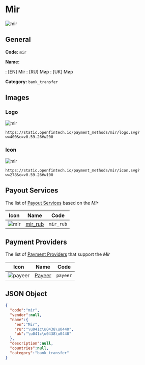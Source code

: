 
# Mir 
![mir](https://static.openfintech.io/payment_methods/mir/logo.svg?w=400&c=v0.59.26#w200)  

## General 
**Code:** `mir` 
 
**Name:** 
 
:	[EN] Mir 
:	[RU] Мир 
:	[UK] Мир 
 
**Category:** `bank_transfer` 
 

## Images 

### Logo 
![mir](https://static.openfintech.io/payment_methods/mir/logo.svg?w=400&c=v0.59.26#w200)  

```
https://static.openfintech.io/payment_methods/mir/logo.svg?w=400&c=v0.59.26#w200
```  

### Icon 
![mir](https://static.openfintech.io/payment_methods/mir/icon.svg?w=278&c=v0.59.26#w100)  

```
https://static.openfintech.io/payment_methods/mir/icon.svg?w=278&c=v0.59.26#w100
```  

## Payout Services 
 
The list of [Payout Services](/payout-services/) based on the _Mir_ 

|Icon|Name|Code| 
|:---:|:---:|:---:| 
|![mir](https://static.openfintech.io/payout_methods/mir/icon.svg?w=278&c=v0.59.26#w40) |[mir_rub](/payout-services/mir_rub/)|`mir_rub`| 
 

## Payment Providers 
 
The list of [Payment Providers](/payment-providers/) that support the _Mir_ 

|Icon|Name|Code| 
|:---:|:---:|:---:| 
|![payeer](https://static.openfintech.io/payment_providers/payeer/icon.png?w=278&c=v0.59.26#w100) |[Payeer](/payment-providers/payeer/)|`payeer`| 
 

## JSON Object 

```json
{
  "code":"mir",
  "vendor":null,
  "name":{
    "en":"Mir",
    "ru":"\u041c\u0438\u0440",
    "uk":"\u041c\u0438\u0440"
  },
  "description":null,
  "countries":null,
  "category":"bank_transfer"
}
```  
